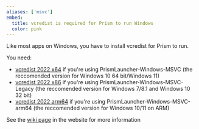 ```yaml
---
aliases: ['msvc']
embed:
  title: vcredist is required for Prism to run Windows
  color: pink
---
```


Like most apps on Windows, you have to install vcredist for Prism to run.

You need:

- [vcredist 2022 x64](https://aka.ms/vs/17/release/vc_redist.x64.exe) if you're using PrismLauncher-Windows-MSVC (the reccomended version for Windows 10 64 bit/Windows 11)
- [vcredist 2022 x86](https://aka.ms/vs/17/release/vc_redist.x86.exe) if you're using PrismLauncher-Windows-MSVC-Legacy (the reccomended version for Windows 7/8.1 and Windows 10 32 bit)
- [vcredist 2022 arm64](https://aka.ms/vs/17/release/vc_redist.arm64.exe) if you're using PrismLauncher-Windows-MSVC-arm64 (the reccomended version for Windows 10/11 on ARM)

See the [wiki page](https://prismlauncher.org/wiki/overview/frequent-issues/#%22msvcp140_2.dll-was-not-found%22) in the website for more information
